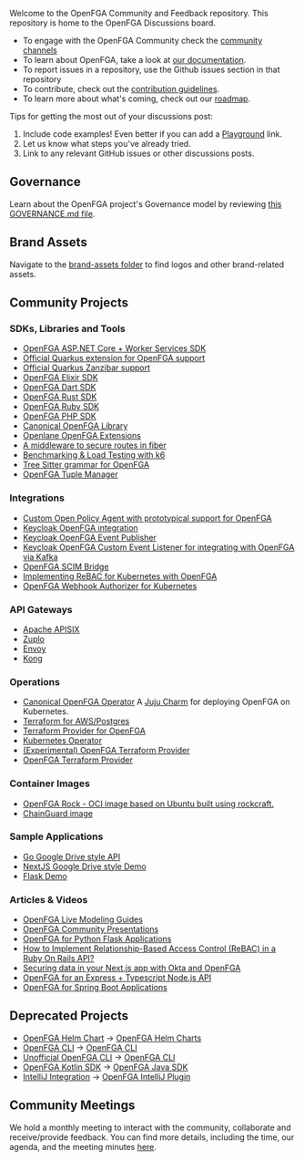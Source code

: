 Welcome to the OpenFGA Community and Feedback repository. This repository is home to the OpenFGA Discussions board.

- To engage with the OpenFGA Community check the [community channels](https://openfga.dev/docs/community)
- To learn about OpenFGA, take a look at [our documentation](https://openfga.dev/docs).
- To report issues in a repository, use the Github issues section in that repository
- To contribute, check out the [contribution guidelines](https://github.com/openfga/.github/blob/main/CONTRIBUTING.md).
- To learn more about what's coming, check out our [roadmap](https://github.com/orgs/openfga/projects/1).

Tips for getting the most out of your discussions post:

1. Include code examples! Even better if you can add a [Playground](https://play.fga.dev) link.
2. Let us know what steps you've already tried.
3. Link to any relevant GitHub issues or other discussions posts.

## Governance

Learn about the OpenFGA project's Governance model by reviewing [this GOVERNANCE.md file](https://github.com/openfga/.github/blob/main/GOVERNANCE.md).

## Brand Assets

Navigate to the [brand-assets folder](https://github.com/openfga/community/tree/main/brand-assets) to find logos and other brand-related assets.

## Community Projects

### SDKs, Libraries and Tools

- [OpenFGA ASP.NET Core + Worker Services SDK](https://github.com/Hawxy/Fga.Net)
- [Official Quarkus extension for OpenFGA support](https://github.com/quarkiverse/quarkus-openfga-client)
- [Official Quarkus Zanzibar support](https://github.com/quarkiverse/quarkus-zanzibar)
- [OpenFGA Elixir SDK](https://github.com/msutkowski/fga-elixir-sdk)
- [OpenFGA Dart SDK](https://github.com/amondnet/openfga.dart)
- [OpenFGA Rust SDK](https://github.com/repack-tech/openfga-rust-sdk)
- [OpenFGA Ruby SDK](https://github.com/ryenski/openfga)
- [OpenFGA PHP SDK](https://github.com/evansims/openfga-php)
- [Canonical OpenFGA Library](https://github.com/canonical/ofga)
- [Openlane OpenFGA Extensions](https://github.com/theopenlane/iam/tree/main/fgax)
- [A middleware to secure routes in fiber](https://github.com/ZEISS/fiber-authz)
- [Benchmarking & Load Testing with k6](https://github.com/jon-whit/k6-openfga-test)
- [Tree Sitter grammar for OpenFGA](https://github.com/matoous/tree-sitter-fga)
- [OpenFGA Tuple Manager](https://github.com/paulosuzart/fgamanager)

### Integrations

- [Custom Open Policy Agent with prototypical support for OpenFGA](https://github.com/thomasdarimont/custom-opa-openfga)
- [Keycloak OpenFGA integration](https://github.com/embesozzi/keycloak-openfga-workshop)
- [Keycloak OpenFGA Event Publisher](https://github.com/embesozzi/keycloak-openfga-event-publisher)
- [Keycloak OpenFGA Custom Event Listener for integrating with OpenFGA via Kafka](https://github.com/embesozzi/keycloak-openfga-event-kafka)
- [OpenFGA SCIM Bridge](https://github.com/SUSE-Skyscraper/openfga-scim-bridge)
- [Implementing ReBAC for Kubernetes with OpenFGA](https://github.com/luxas/kube-rebac-authorizer)
- [OpenFGA Webhook Authorizer for Kubernetes](https://github.com/jon-whit/openfga-authorizer)

### API Gateways

- [Apache APISIX](https://github.com/embesozzi/apisix-authz-openfga)
- [Zuplo](https://github.com/zuplo-samples/openfga-demo)
- [Envoy](https://github.com/openfga/openfga-envoy)
- [Kong](https://github.com/dol/kong-authz-openfga)
  
### Operations

- [Canonical OpenFGA Operator](https://github.com/canonical/openfga-operator) A [Juju Charm](https://charmhub.io/openfga-k8s) for deploying OpenFGA on Kubernetes.
- [Terraform for AWS/Postgres](https://github.com/craigpastro/terraform-aws-openfga)
- [Terraform Provider for OpenFGA](https://github.com/cysp/terraform-provider-openfga)
- [Kubernetes Operator](https://github.com/3schwartz/fga-operator)
- [(Experimental) OpenFGA Terraform Provider](https://github.com/ZEISS/terraform-provider-openfga)
- [OpenFGA Terraform Provider](https://github.com/mauriceackel/terraform-provider-openfga/)

### Container Images

- [OpenFGA Rock - OCI image based on Ubuntu built using rockcraft.](https://github.com/canonical/openfga-rock)
- [ChainGuard image](https://images.chainguard.dev/directory/image/openfga/)

### Sample Applications

- [Go Google Drive style API](https://github.com/Sambego/fga-demo-api)
- [NextJS Google Drive style Demo](https://github.com/oktadev/fga-drive-example)
- [Flask Demo](https://github.com/openfga/flask-demo)

### Articles & Videos

- [OpenFGA Live Modeling Guides](https://www.youtube.com/watch?v=5Lwy9aHXXHE&list=PLUR5l-oTFZqWaDdhEOVt_IfPOIbKo1Ypt)
- [OpenFGA Community Presentations](https://www.youtube.com/watch?v=uHKeE4DAHpE&list=PLUR5l-oTFZqUAdAibhLw7l5IdqDnQ5gga)
- [OpenFGA for Python Flask Applications](https://auth0.com/blog/fine-grained-access-control-with-python-flask/)
- [How to Implement Relationship-Based Access Control (ReBAC) in a Ruby On Rails API?](https://auth0.com/blog/what-is-rebac-and-how-to-implement-rails-api/)
- [Securing data in your Next.js app with Okta and OpenFGA](https://vercel.com/blog/securing-data-in-your-next-js-app-with-okta-and-openfga)
- [OpenFGA for an Express + Typescript Node.js API](https://auth0.com/blog/express-typescript-fga/)
- [OpenFGA for Spring Boot Applications](https://auth0.com/blog/add-fga-to-spring-boot-api-with-openfga/)

## Deprecated Projects

- [OpenFGA Helm Chart](https://github.com/AlexandreBrg/openfga-helm) -> [OpenFGA Helm Charts](https://github.com/openfga/helm-charts)
- [OpenFGA CLI](https://github.com/ArcticGizmo/fga-cli) -> [OpenFGA CLI](https://github.com/openfga/cli)
- [Unofficial OpenFGA CLI](https://github.com/rhamzeh/openfga-cli) -> [OpenFGA CLI](https://github.com/openfga/cli)
- [OpenFGA Kotlin SDK](https://github.com/Ozee-io/fga-kotlin-sdk) -> [OpenFGA Java SDK](https://github.com/openfga/java-sdk)
- [IntelliJ Integration](https://github.com/le-yams/openfga4intellij) -> [OpenFGA IntelliJ Plugin](https://github.com/openfga/intellij-plugin)

## Community Meetings

We hold a monthly meeting to interact with the community, collaborate and receive/provide feedback. You can find more details, including the time, our agenda, and the meeting minutes [here](https://github.com/openfga/community/blob/main/community-meetings.md).
